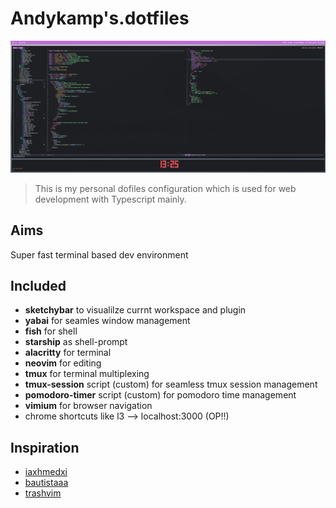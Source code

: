 # Andykamp's.dotfiles

![Preview](./preview.png)

> This is my personal dofiles configuration which is used for web development with Typescript mainly.

## Aims
Super fast terminal based dev environment 

## Included
- **sketchybar** to visualilze currnt workspace and plugin
- **yabai** for seamles window management
- **fish** for shell
- **starship** as shell-prompt
- **alacritty** for terminal
- **neovim** for editing
- **tmux** for terminal multiplexing
- **tmux-session** script (custom) for seamless tmux session management
- **pomodoro-timer** script (custom) for pomodoro time management
- **vimium** for browser navigation
- chrome shortcuts like l3 --> localhost:3000 (OP!!)

## Inspiration
- [iaxhmedxi](https://github.com/ixahmedxi/nvim)
- [bautistaaa](https://github.com/bautistaaa/dootfiles/tree/master/nvim/lua/trash/plugins/configs)
- [trashvim](https://github.com/ixahmedxi/trashvim)
